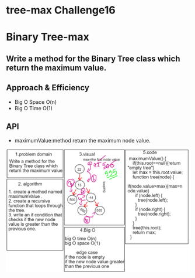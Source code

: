 # tree-max Challenge16

# Binary  Tree-max
## Write a method for the Binary Tree class which return the maximum value.


## Approach & Efficiency
- Big O Space O(n)
- Big O Time O(1)

## API
- maximumValue:method return the maximum node value.

![codechallenge16](codechallenge16.png)